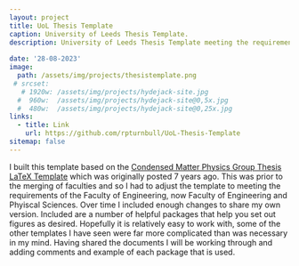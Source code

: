 ```yaml
---
layout: project
title: UoL Thesis Template
caption: University of Leeds Thesis Template.
description: University of Leeds Thesis Template meeting the requirements of the Faculty of Engineering and Physical Science.
  
date: '28-08-2023'
image: 
  path: /assets/img/projects/thesistemplate.png
 # srcset: 
   # 1920w: /assets/img/projects/hydejack-site.jpg
  #  960w:  /assets/img/projects/hydejack-site@0,5x.jpg
  #  480w:  /assets/img/projects/hydejack-site@0,25x.jpg
links:
  - title: Link
    url: https://github.com/rpturnbull/UoL-Thesis-Template
sitemap: false
---
```


I built this template based on the [Condensed Matter Physics Group Thesis LaTeX Template](https://github.com/stonerlab/Thesis-template) which was originally posted 7 years ago. This was prior to the merging of faculties and so I had to adjust the template to meeting the requirements of the Faculty of Engineering, now Faculty of Engineering and Phyiscal Sciences. Over time I included enough changes to share my own version. Included are a number of helpful packages that help you set out figures as desired. Hopefully it is relatively easy to work with, some of the other templates I have seen were far more complicated than was necessary in my mind. Having shared the documents I will be working through and adding comments and example of each package that is used.
